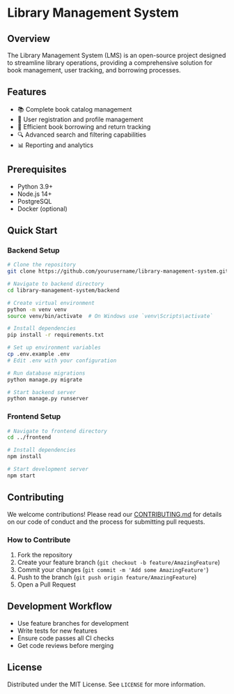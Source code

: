 # Library Management System

## Overview
The Library Management System (LMS) is an open-source project designed to streamline library operations, providing a comprehensive solution for book management, user tracking, and borrowing processes.

## Features
- 📚 Complete book catalog management
- 👥 User registration and profile management
- 🔄 Efficient book borrowing and return tracking
- 🔍 Advanced search and filtering capabilities
- 📊 Reporting and analytics

## Prerequisites
- Python 3.9+
- Node.js 14+
- PostgreSQL
- Docker (optional)

## Quick Start

### Backend Setup
```bash
# Clone the repository
git clone https://github.com/yourusername/library-management-system.git

# Navigate to backend directory
cd library-management-system/backend

# Create virtual environment
python -m venv venv
source venv/bin/activate  # On Windows use `venv\Scripts\activate`

# Install dependencies
pip install -r requirements.txt

# Set up environment variables
cp .env.example .env
# Edit .env with your configuration

# Run database migrations
python manage.py migrate

# Start backend server
python manage.py runserver
```

### Frontend Setup
```bash
# Navigate to frontend directory
cd ../frontend

# Install dependencies
npm install

# Start development server
npm start
```

## Contributing
We welcome contributions! Please read our [CONTRIBUTING.md](.github/CONTRIBUTING.md) for details on our code of conduct and the process for submitting pull requests.

### How to Contribute
1. Fork the repository
2. Create your feature branch (`git checkout -b feature/AmazingFeature`)
3. Commit your changes (`git commit -m 'Add some AmazingFeature'`)
4. Push to the branch (`git push origin feature/AmazingFeature`)
5. Open a Pull Request

## Development Workflow
- Use feature branches for development
- Write tests for new features
- Ensure code passes all CI checks
- Get code reviews before merging

## License
Distributed under the MIT License. See `LICENSE` for more information.
```
